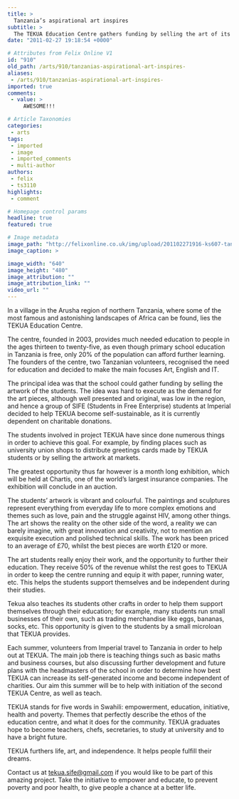```yaml
---
title: >
  Tanzania’s aspirational art inspires
subtitle: >
  The TEKUA Education Centre gathers funding by selling the art of its students
date: "2011-02-27 19:18:54 +0000"

# Attributes from Felix Online V1
id: "910"
old_path: /arts/910/tanzanias-aspirational-art-inspires-
aliases:
 - /arts/910/tanzanias-aspirational-art-inspires-
imported: true
comments:
 - value: >
     AWESOME!!!

# Article Taxonomies
categories:
 - arts
tags:
 - imported
 - image
 - imported_comments
 - multi-author
authors:
 - felix
 - ts3110
highlights:
 - comment

# Homepage control params
headline: true
featured: true

# Image metadata
image_path: "http://felixonline.co.uk/img/upload/201102271916-ks607-tanziana.jpg"
image_caption: >

image_width: "640"
image_height: "480"
image_attribution: ""
image_attribution_link: ""
video_url: ""
---
```


In a village in the Arusha region of northern Tanzania, where some of the most famous and astonishing landscapes of Africa can be found, lies the TEKUA Education Centre.

The centre, founded in 2003, provides much needed education to people in the ages thirteen to twenty-five, as even though primary school education in Tanzania is free, only 20% of the population can afford further learning. The founders of the centre, two Tanzanian volunteers, recognised the need for education and decided to make the main focuses Art, English and IT.

The principal idea was that the school could gather funding by selling the artwork of the students. The idea was hard to execute as the demand for the art pieces, although well presented and original, was low in the region, and hence a group of SIFE (Students in Free Enterprise) students at Imperial decided to help TEKUA become self-sustainable, as it is currently dependent on charitable donations.

The students involved in project TEKUA have since done numerous things in order to achieve this goal. For example, by finding places such as university union shops to distribute greetings cards made by TEKUA students or by selling the artwork at markets.

The greatest opportunity thus far however is a month long exhibition, which will be held at Chartis, one of the world’s largest insurance companies. The exhibition will conclude in an auction.

The students’ artwork is vibrant and colourful. The paintings and sculptures represent everything from everyday life to more complex emotions and themes such as love, pain and the struggle against HIV, among other things. The art shows the reality on the other side of the word, a reality we can barely imagine, with great innovation and creativity, not to mention an exquisite execution and polished technical skills. The work has been priced to an average of £70, whilst the best pieces are worth £120 or more.

The art students really enjoy their work, and the opportunity to further their education. They receive 50% of the revenue whilst the rest goes to TEKUA in order to keep the centre running and equip it with paper, running water, etc. This helps the students support themselves and be independent during their studies.

Tekua also teaches its students other crafts in order to help them support themselves through their education; for example, many students run small businesses of their own, such as trading merchandise like eggs, bananas, socks, etc. This opportunity is given to the students by a small microloan that TEKUA provides.

Each summer, volunteers from Imperial travel to Tanzania in order to help out at TEKUA. The main job there is teaching things such as basic maths and business courses, but also discussing further development and future plans with the headmasters of the school in order to determine how best TEKUA can increase its self-generated income and become independent of charities. Our aim this summer will be to help with initiation of the second TEKUA Centre, as well as teach.

TEKUA stands for five words in Swahili: empowerment, education, initiative, health and poverty. Themes that perfectly describe the ethos of the education centre, and what it does for the community. TEKUA graduates hope to become teachers, chefs, secretaries, to study at university and to have a bright future.

TEKUA furthers life, art, and independence. It helps people fulfill their dreams.

Contact us at tekua.sife@gmail.com if you would like to be part of this amazing project. Take the initiative to empower and educate, to prevent poverty and poor health, to give people a chance at a better life.
